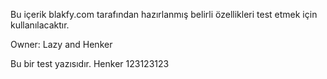 Bu içerik blakfy.com tarafından hazırlanmış belirli özellikleri test etmek için kullanılacaktır.

Owner:
Lazy and Henker

Bu bir test yazısıdır.
Henker 123123123
